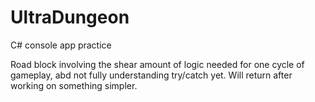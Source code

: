 # UltraDungeon
C# console app practice


Road block involving the shear amount of logic needed for one cycle of gameplay, abd not fully understanding try/catch yet. Will return after working on something simpler.

